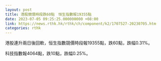 ```yaml
---
layout: post
title: 港股競價時段跌60點　恒生指數報19355點
date: 2023-07-05 09:25:25.000000000 +08:00
link: https://news.rthk.hk/rthk/ch/component/k2/1707527-20230705.htm
categories: rthk
---
```


港股連升兩日後回軟，恒生指數競價時段報19355點，跌60點，跌幅0.31%。

科技指數報4064點，跌10點，跌幅0.25%。
